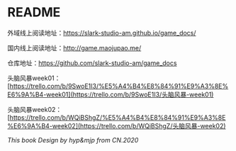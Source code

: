 # README

外域线上阅读地址：https://slark-studio-am.github.io/game_docs/

国内线上阅读地址：http://game.maojupao.me/

仓库地址：https://github.com/slark-studio-am/game_docs

头脑风暴week01：[https://trello.com/b/9SwoE1I3/%E5%A4%B4%E8%84%91%E9%A3%8E%E6%9A%B4-week01](https://trello.com/b/9SwoE1I3/头脑风暴-week01)

头脑风暴week02：[https://trello.com/b/WQiBShgZ/%E5%A4%B4%E8%84%91%E9%A3%8E%E6%9A%B4-week02](https://trello.com/b/WQiBShgZ/头脑风暴-week02)



*This book Design by hyp&mjp from CN.2020*

